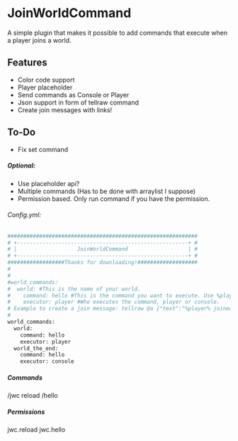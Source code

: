 # JoinWorldCommand

A simple plugin that makes it possible to add commands that execute when a player joins a world.

## Features
- Color code support
- Player placeholder
- Send commands as Console or Player
- Json support in form of tellraw command
- Create join messages with links!



## To-Do

- Fix set command

##### *Optional:*
- Use placeholder api?
- Multiple commands (Has to be done with arraylist I suppose)
- Permission based. Only run command if you have the permission.

###### Config.yml:

```sh
############################################################
# +------------------------------------------------------+ #
# |                   JoinWorldCommand                   | #
# +------------------------------------------------------+ #
##################Thanks for downloading!###################
#
#
#world_commands:
#  world: #This is the name of your world.
#    command: hello #This is the command you want to execute. Use %player% for the name of the player that joins the world.
#    executor: player #Who executes the command, player or console.
# Example to create a join message: tellraw @a {"text":"%player% joined the world!", "color":"gold"}
#
world_commands:
  world:
    command: hello
    executor: player
  world_the_end:
    command: hello
    executor: console
```


##### Commands

/jwc reload
/hello

##### Permissions

jwc.reload
jwc.hello
